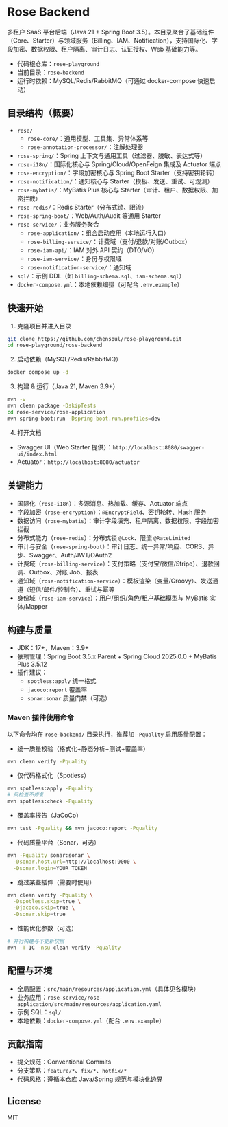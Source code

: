 # Rose Backend

多租户 SaaS 平台后端（Java 21 + Spring Boot
3.5）。本目录聚合了基础组件（Core、Starter）与领域服务（Billing、IAM、Notification），支持国际化、字段加密、数据权限、租户隔离、审计日志、认证授权、Web
基础能力等。

- 代码根仓库：`rose-playground`
- 当前目录：`rose-backend`
- 运行时依赖：MySQL/Redis/RabbitMQ（可通过 docker-compose 快速启动）

## 目录结构（概要）

- `rose/`
    - `rose-core/`：通用模型、工具集、异常体系等
    - `rose-annotation-processor/`：注解处理器
- `rose-spring/`：Spring 上下文与通用工具（过滤器、脱敏、表达式等）
- `rose-i18n/`：国际化核心与 Spring/Cloud/OpenFeign 集成及 Actuator 端点
- `rose-encryption/`：字段加密核心与 Spring Boot Starter（支持密钥轮转）
- `rose-notification/`：通知核心与 Starter（模板、发送、重试、可观测）
- `rose-mybatis/`：MyBatis Plus 核心与 Starter（审计、租户、数据权限、加密拦截）
- `rose-redis/`：Redis Starter（分布式锁、限流）
- `rose-spring-boot/`：Web/Auth/Audit 等通用 Starter
- `rose-service/`：业务服务聚合
    - `rose-application/`：组合启动应用（本地运行入口）
    - `rose-billing-service/`：计费域（支付/退款/对账/Outbox）
    - `rose-iam-api/`：IAM 对外 API 契约（DTO/VO）
    - `rose-iam-service/`：身份与权限域
    - `rose-notification-service/`：通知域
- `sql/`：示例 DDL（如 `billing-schema.sql`、`iam-schema.sql`）
- `docker-compose.yml`：本地依赖编排（可配合 `.env.example`）

## 快速开始

1) 克隆项目并进入目录

```bash
git clone https://github.com/chensoul/rose-playground.git
cd rose-playground/rose-backend
```

2) 启动依赖（MySQL/Redis/RabbitMQ）

```bash
docker compose up -d
```

3) 构建 & 运行（Java 21, Maven 3.9+）

```bash
mvn -v
mvn clean package -DskipTests
cd rose-service/rose-application
mvn spring-boot:run -Dspring-boot.run.profiles=dev
```

4) 打开文档

- Swagger UI（Web Starter 提供）：`http://localhost:8080/swagger-ui/index.html`
- Actuator：`http://localhost:8080/actuator`

## 关键能力

- 国际化（`rose-i18n`）：多源消息、热加载、缓存、Actuator 端点
- 字段加密（`rose-encryption`）：`@EncryptField`、密钥轮转、Hash 服务
- 数据访问（`rose-mybatis`）：审计字段填充、租户隔离、数据权限、字段加密拦截
- 分布式能力（`rose-redis`）：分布式锁 `@Lock`、限流 `@RateLimited`
- 审计与安全（`rose-spring-boot`）：审计日志、统一异常/响应、CORS、异步、Swagger、Auth/JWT/OAuth2
- 计费域（`rose-billing-service`）：支付策略（支付宝/微信/Stripe）、退款回调、Outbox、对账 Job、报表
- 通知域（`rose-notification-service`）：模板渲染（变量/Groovy）、发送通道（短信/邮件/控制台）、重试与幂等
- 身份域（`rose-iam-service`）：用户/组织/角色/租户基础模型与 MyBatis 实体/Mapper

## 构建与质量

- JDK：17+，Maven：3.9+
- 依赖管理：Spring Boot 3.5.x Parent + Spring Cloud 2025.0.0 + MyBatis Plus 3.5.12
- 插件建议：
    - `spotless:apply` 统一格式
    - `jacoco:report` 覆盖率
    - `sonar:sonar` 质量门禁（可选）

### Maven 插件使用命令

以下命令均在 `rose-backend/` 目录执行，推荐加 `-Pquality` 启用质量配置：

- 统一质量校验（格式化+静态分析+测试+覆盖率）

```bash
mvn clean verify -Pquality
```

- 仅代码格式化（Spotless）

```bash
mvn spotless:apply -Pquality
# 只检查不修复
mvn spotless:check -Pquality
```

- 覆盖率报告（JaCoCo）

```bash
mvn test -Pquality && mvn jacoco:report -Pquality
```

- 代码质量平台（Sonar，可选）

```bash
mvn -Pquality sonar:sonar \
  -Dsonar.host.url=http://localhost:9000 \
  -Dsonar.login=YOUR_TOKEN
```

- 跳过某些插件（需要时使用）

```bash
mvn clean verify -Pquality \
  -Dspotless.skip=true \
  -Djacoco.skip=true \
  -Dsonar.skip=true
```

- 性能优化参数（可选）

```bash
# 并行构建与不更新快照
mvn -T 1C -nsu clean verify -Pquality
```

## 配置与环境

- 全局配置：`src/main/resources/application.yml`（具体见各模块）
- 业务应用：`rose-service/rose-application/src/main/resources/application.yaml`
- 示例 SQL：`sql/`
- 本地依赖：`docker-compose.yml`（配合 `.env.example`）

## 贡献指南

- 提交规范：Conventional Commits
- 分支策略：`feature/*`、`fix/*`、`hotfix/*`
- 代码风格：遵循本仓库 Java/Spring 规范与模块化边界

## License

MIT
